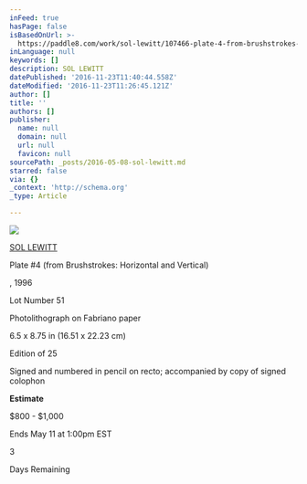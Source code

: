 ```yaml
---
inFeed: true
hasPage: false
isBasedOnUrl: >-
  https://paddle8.com/work/sol-lewitt/107466-plate-4-from-brushstrokes-horizontal-and-vertical
inLanguage: null
keywords: []
description: SOL LEWITT
datePublished: '2016-11-23T11:40:44.558Z'
dateModified: '2016-11-23T11:26:45.121Z'
author: []
title: ''
authors: []
publisher:
  name: null
  domain: null
  url: null
  favicon: null
sourcePath: _posts/2016-05-08-sol-lewitt.md
starred: false
via: {}
_context: 'http://schema.org'
_type: Article

---
```

![](https://assets.paddle8.com/media/artwork/artworkimageproxy/1460751135-xkhps0mckfydanzge4r6-xl.jpg)

[SOL LEWITT][0]

Plate \#4 (from Brushstrokes: Horizontal and Vertical)

, 1996

Lot Number 51

Photolithograph on Fabriano paper

6.5 x 8.75 in (16.51 x 22.23 cm)

Edition of 25

Signed and numbered in pencil on recto; accompanied by copy of signed colophon

**Estimate**

$800 - $1,000

Ends May 11 at 1:00pm EST

3

Days Remaining

[0]: https://paddle8.com/artists/sol-lewitt